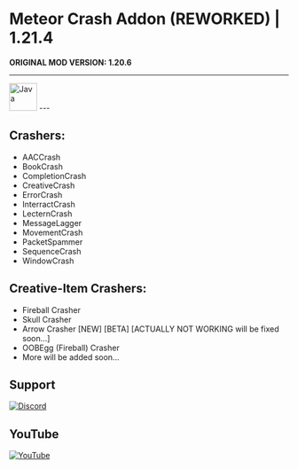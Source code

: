 # Meteor Crash Addon (REWORKED) | 1.21.4
**ORIGINAL MOD VERSION: 1.20.6** 

---
<img src="https://cdn.jsdelivr.net/gh/devicons/devicon/icons/java/java-original.svg" height="50" alt="Java" />
---

## Crashers:
- AACCrash
- BookCrash
- CompletionCrash
- CreativeCrash
- ErrorCrash
- InterractCrash
- LecternCrash
- MessageLagger
- MovementCrash
- PacketSpammer
- SequenceCrash
- WindowCrash

## Creative-Item Crashers:
- Fireball Crasher
- Skull Crasher
- Arrow Crasher [NEW] [BETA] [ACTUALLY NOT WORKING will be fixed soon...]
- OOBEgg (Fireball) Crasher
- More will be added soon...


## Support
[![Discord](https://img.shields.io/badge/Discord-blue.svg?color=4682B4&style=for-the-badge&logo=discord&logoColor=white)](https://discord.gg/wnhvkk7XWU)

## YouTube
[![YouTube](https://img.shields.io/badge/YouTube-%23E4405F.svg?style=for-the-badge&logo=youtube&logoColor=white)](https://www.youtube.com/@Drxem)
